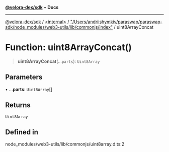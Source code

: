 [**@velora-dex/sdk**](../../../../README.md) • **Docs**

***

[@velora-dex/sdk](../../../../globals.md) / [\<internal\>](../../../README.md) / ["/Users/andriishymkiv/paraswap/paraswap-sdk/node\_modules/web3-utils/lib/commonjs/index"](../README.md) / uint8ArrayConcat

# Function: uint8ArrayConcat()

> **uint8ArrayConcat**(...`parts`): `Uint8Array`

## Parameters

• ...**parts**: `Uint8Array`[]

## Returns

`Uint8Array`

## Defined in

node\_modules/web3-utils/lib/commonjs/uint8array.d.ts:2
